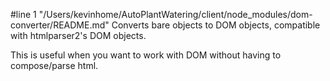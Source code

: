 #line 1 "/Users/kevinhome/AutoPlantWatering/client/node_modules/dom-converter/README.md"
Converts bare objects to DOM objects, compatible with htmlparser2's DOM objects.

This is useful when you want to work with DOM without having to compose/parse html.